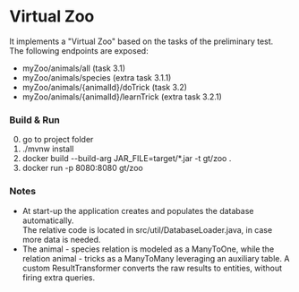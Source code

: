 # Virtual Zoo

It implements a "Virtual Zoo" based on the tasks of the preliminary test.  
The following endpoints are exposed:

- myZoo/animals/all (task 3.1)
- myZoo/animals/species (extra task 3.1.1)
- myZoo/animals/{animalId}/doTrick (task 3.2)
- myZoo/animals/{animalId}/learnTrick (extra task 3.2.1)

### Build & Run

0. go to project folder
1. ./mvnw install
2. docker build --build-arg JAR_FILE=target/*.jar -t gt/zoo .
3. docker run -p 8080:8080 gt/zoo

### Notes

- At start-up the application creates and populates the database automatically.  
  The relative code is located in src/util/DatabaseLoader.java, in case more data is needed.
- The animal - species relation is modeled as a ManyToOne, while the relation animal - tricks as a ManyToMany leveraging
  an auxiliary table. A custom ResultTransformer converts the raw results to entities, without firing extra queries.